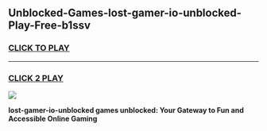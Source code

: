 
## Unblocked-Games-lost-gamer-io-unblocked-Play-Free-b1ssv
<h3>
<a href="https://premium76.site?title=lost-gamer-io-unblocked&ref=18A1">CLICK TO PLAY</a></h3>
<hr>

<h3>
<a href="https://premium76.site?title=lost-gamer-io-unblocked&ref=18A1">CLICK 2 PLAY</a>
  
</h3>

<a href="https://premium76.site?title=lost-gamer-io-unblocked&ref=18A1"><img src="https://clearcache.store/games.png"></a>


**lost-gamer-io-unblocked games unblocked: Your Gateway to Fun and Accessible Online Gaming**
